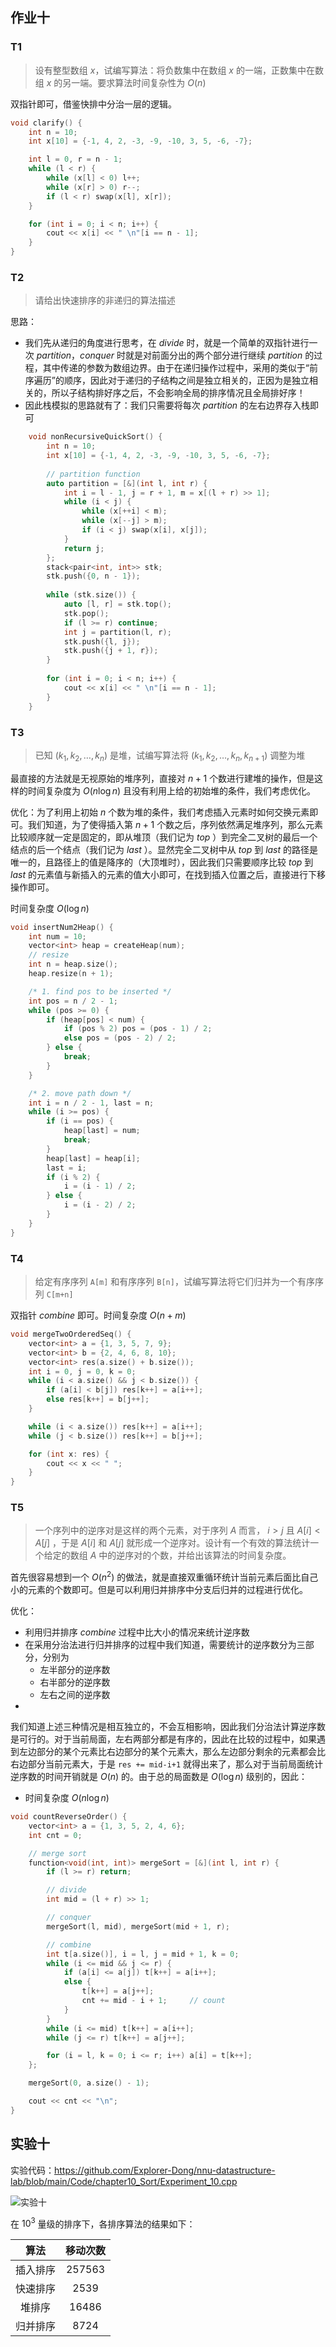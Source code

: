 ## 作业十

### T1

> 设有整型数组 $x$，试编写算法：将负数集中在数组 $x$ 的一端，正数集中在数组 $x$ 的另一端。要求算法时间复杂性为 $O(n)$

双指针即可，借鉴快排中分治一层的逻辑。

```c++
void clarify() {
    int n = 10;
    int x[10] = {-1, 4, 2, -3, -9, -10, 3, 5, -6, -7};

    int l = 0, r = n - 1;
    while (l < r) {
        while (x[l] < 0) l++;
        while (x[r] > 0) r--;
        if (l < r) swap(x[l], x[r]);
    }

    for (int i = 0; i < n; i++) {
        cout << x[i] << " \n"[i == n - 1];
    }
}
```

### T2

> 请给出快速排序的非递归的算法描述

思路：

- 我们先从递归的角度进行思考，在 $divide$ 时，就是一个简单的双指针进行一次 $partition$，$conquer$
  时就是对前面分出的两个部分进行继续 $partition$
  的过程，其中传递的参数为数组边界。由于在递归操作过程中，采用的类似于“前序遍历”的顺序，因此对于递归的子结构之间是独立相关的，正因为是独立相关的，所以子结构排好序之后，不会影响全局的排序情况且全局排好序！
- 因此栈模拟的思路就有了：我们只需要将每次 $partition$ 的左右边界存入栈即可

```c++
    void nonRecursiveQuickSort() {
        int n = 10;
        int x[10] = {-1, 4, 2, -3, -9, -10, 3, 5, -6, -7};
        
        // partition function
        auto partition = [&](int l, int r) {
            int i = l - 1, j = r + 1, m = x[(l + r) >> 1];
            while (i < j) {
                while (x[++i] < m);
                while (x[--j] > m);
                if (i < j) swap(x[i], x[j]);
            }
            return j;
        };
        stack<pair<int, int>> stk;
        stk.push({0, n - 1});
        
        while (stk.size()) {
            auto [l, r] = stk.top();
            stk.pop();
            if (l >= r) continue;
            int j = partition(l, r);
            stk.push({l, j});
            stk.push({j + 1, r});
        }
        
        for (int i = 0; i < n; i++) {
            cout << x[i] << " \n"[i == n - 1];
        }
    }
```

### T3

> 已知 $(k_1,k_2,…,k_n)$ 是堆，试编写算法将 $(k_1, k_2,…,k_n,k_{n+1})$ 调整为堆

最直接的方法就是无视原始的堆序列，直接对 $n+1$ 个数进行建堆的操作，但是这样的时间复杂度为 $O(n \log n)$
且没有利用上给的初始堆的条件，我们考虑优化。

优化：为了利用上初始 $n$ 个数为堆的条件，我们考虑插入元素时如何交换元素即可。我们知道，为了使得插入第 $n+1$
个数之后，序列依然满足堆序列，那么元素比较顺序就一定是固定的，即从堆顶（我们记为 $top$
）到完全二叉树的最后一个结点的后一个结点（我们记为 $last$ ）。显然完全二叉树中从 $top$ 到 $last$
的路径是唯一的，且路径上的值是降序的（大顶堆时），因此我们只需要顺序比较 $top$ 到 $last$
的元素值与新插入的元素的值大小即可，在找到插入位置之后，直接进行下移操作即可。

时间复杂度 $O(\log n)$

```c++
void insertNum2Heap() {
    int num = 10;
    vector<int> heap = createHeap(num);
    // resize
    int n = heap.size();
    heap.resize(n + 1);

    /* 1. find pos to be inserted */
    int pos = n / 2 - 1;
    while (pos >= 0) {
        if (heap[pos] < num) {
            if (pos % 2) pos = (pos - 1) / 2;
            else pos = (pos - 2) / 2;
        } else {
            break;
        }
    }

    /* 2. move path down */
    int i = n / 2 - 1, last = n;
    while (i >= pos) {
        if (i == pos) {
            heap[last] = num;
            break;
        }
        heap[last] = heap[i];
        last = i;
        if (i % 2) {
            i = (i - 1) / 2;
        } else {
            i = (i - 2) / 2;
        }
    }
}
```

### T4

> 给定有序序列 `A[m]` 和有序序列 `B[n]`，试编写算法将它们归并为一个有序序列 `C[m+n]`

双指针 $combine$ 即可。时间复杂度 $O(n+m)$

```c++
void mergeTwoOrderedSeq() {
    vector<int> a = {1, 3, 5, 7, 9};
    vector<int> b = {2, 4, 6, 8, 10};
    vector<int> res(a.size() + b.size());
    int i = 0, j = 0, k = 0;
    while (i < a.size() && j < b.size()) {
        if (a[i] < b[j]) res[k++] = a[i++];
        else res[k++] = b[j++];
    }

    while (i < a.size()) res[k++] = a[i++];
    while (j < b.size()) res[k++] = b[j++];

    for (int x: res) {
        cout << x << " ";
    }
}
```

### T5

> 一个序列中的逆序对是这样的两个元素，对于序列 $A$ 而言， $i>j$ 且 $A[i]<A[j]$ ，于是 $A[i]$ 和 $A[j]$
> 就形成一个逆序对。设计有一个有效的算法统计一个给定的数组 $A$ 中的逆序对的个数，并给出该算法的时间复杂度。

首先很容易想到一个 $O(n^2)$ 的做法，就是直接双重循环统计当前元素后面比自己小的元素的个数即可。但是可以利用归并排序中分支后归并的过程进行优化。

优化：

- 利用归并排序 $combine$ 过程中比大小的情况来统计逆序数
- 在采用分治法进行归并排序的过程中我们知道，需要统计的逆序数分为三部分，分别为
    - 左半部分的逆序数
    - 右半部分的逆序数
    - 左右之间的逆序数
-
我们知道上述三种情况是相互独立的，不会互相影响，因此我们分治法计算逆序数是可行的。对于当前局面，左右两部分都是有序的，因此在比较的过程中，如果遇到左边部分的某个元素比右边部分的某个元素大，那么左边部分剩余的元素都会比右边部分当前元素大，于是
`res += mid-i+1` 就得出来了，那么对于当前局面统计逆序数的时间开销就是 $O(n)$ 的。由于总的局面数是 $O(\log n)$ 级别的，因此：

- 时间复杂度 $O(n \log n)$

```c++
void countReverseOrder() {
    vector<int> a = {1, 3, 5, 2, 4, 6};
    int cnt = 0;

    // merge sort
    function<void(int, int)> mergeSort = [&](int l, int r) {
        if (l >= r) return;

        // divide
        int mid = (l + r) >> 1;

        // conquer
        mergeSort(l, mid), mergeSort(mid + 1, r);

        // combine
        int t[a.size()], i = l, j = mid + 1, k = 0;
        while (i <= mid && j <= r) {
            if (a[i] <= a[j]) t[k++] = a[i++];
            else {
                t[k++] = a[j++];
                cnt += mid - i + 1;     // count
            }
        }
        while (i <= mid) t[k++] = a[i++];
        while (j <= r) t[k++] = a[j++];

        for (i = l, k = 0; i <= r; i++) a[i] = t[k++];
    };

    mergeSort(0, a.size() - 1);

    cout << cnt << "\n";
}
```

## 实验十

实验代码：https://github.com/Explorer-Dong/nnu-datastructure-lab/blob/main/Code/chapter10_Sort/Experiment_10.cpp

![实验十](https://cdn.dwj601.cn/images/202408131636029.png)

在 $10^3$ 量级的排序下，各排序算法的结果如下：

|  算法  |  移动次数  |
|:----:|:------:|
| 插入排序 | 257563 |
| 快速排序 |  2539  |
| 堆排序  | 16486  |
| 归并排序 |  8724  |

